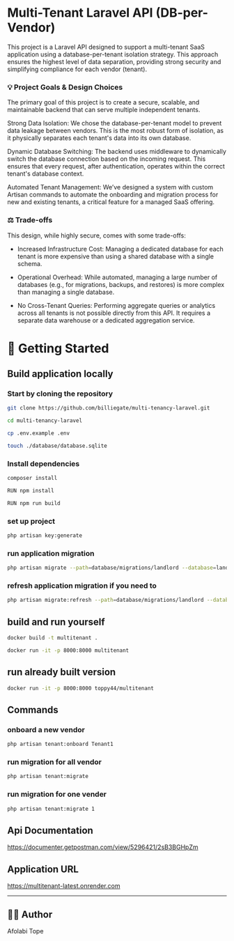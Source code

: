 

# Multi-Tenant Laravel API (DB-per-Vendor)
This project is a Laravel API designed to support a multi-tenant SaaS application using a database-per-tenant isolation strategy. This approach ensures the highest level of data separation, providing strong security and simplifying compliance for each vendor (tenant).

### 💡 Project Goals & Design Choices
The primary goal of this project is to create a secure, scalable, and maintainable backend that can serve multiple independent tenants.


Strong Data Isolation: We chose the database-per-tenant model to prevent data leakage between vendors. This is the most robust form of isolation, as it physically separates each tenant's data into its own database.


Dynamic Database Switching: The backend uses middleware to dynamically switch the database connection based on the incoming request. This ensures that every request, after authentication, operates within the correct tenant's database context.


Automated Tenant Management: We’ve designed a system with custom Artisan commands to automate the onboarding and migration process for new and existing tenants, a critical feature for a managed SaaS offering.

### ⚖️ Trade-offs
This design, while highly secure, comes with some trade-offs:

- Increased Infrastructure Cost: Managing a dedicated database for each tenant is more expensive than using a shared database with a single schema.

- Operational Overhead: While automated, managing a large number of databases (e.g., for migrations, backups, and restores) is more complex than managing a single database.

- No Cross-Tenant Queries: Performing aggregate queries or analytics across all tenants is not possible directly from this API. It requires a separate data warehouse or a dedicated aggregation service.


# 🚀 Getting Started
## Build application locally

### Start by cloning the repository 

```bash
git clone https://github.com/billiegate/multi-tenancy-laravel.git
```

```bash
cd multi-tenancy-laravel
```

```bash
cp .env.example .env
```

```bash
touch ./database/database.sqlite
```

### Install dependencies
```bash
composer install
```

```bash
RUN npm install
```

```bash
RUN npm run build
```

### set up project
```bash
php artisan key:generate
```

### run application migration
```bash
php artisan migrate --path=database/migrations/landlord --database=landlord
```

### refresh application migration if you need to
```bash
php artisan migrate:refresh --path=database/migrations/landlord --database=landlord
```

## build and run yourself
```bash
docker build -t multitenant .
```
```bash
docker run -it -p 8000:8000 multitenant
```

## run already built version
```bash
docker run -it -p 8000:8000 toppy44/multitenant
```
## Commands
### onboard a new vendor
```bash
php artisan tenant:onboard Tenant1
```
### run migration for all vendor
```bash
php artisan tenant:migrate
```
### run migration for one vender
```bash
php artisan tenant:migrate 1
```
## Api Documentation
https://documenter.getpostman.com/view/5296421/2sB3BGHpZm

## Application URL
https://multitenant-latest.onrender.com

---

## 🧑‍💻 Author
Afolabi Tope

